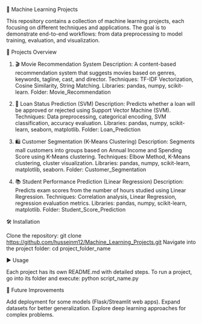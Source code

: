 🚀 Machine Learning Projects

This repository contains a collection of machine learning projects, each focusing on different techniques and applications. The goal is to demonstrate end-to-end workflows: from data preprocessing to model training, evaluation, and visualization.

📂 Projects Overview

1. 🎬 Movie Recommendation System
Description: A content-based recommendation system that suggests movies based on genres, keywords, tagline, cast, and director.
Techniques: TF-IDF Vectorization, Cosine Similarity, String Matching.
Libraries: pandas, numpy, scikit-learn.
Folder: Movie_Recommendation

2. 🏦 Loan Status Prediction (SVM)
Description: Predicts whether a loan will be approved or rejected using Support Vector Machine (SVM).
Techniques: Data preprocessing, categorical encoding, SVM classification, accuracy evaluation.
Libraries: pandas, numpy, scikit-learn, seaborn, matplotlib.
Folder: Loan_Prediction

3. 🛍️ Customer Segmentation (K-Means Clustering)
Description: Segments mall customers into groups based on Annual Income and Spending Score using K-Means clustering.
Techniques: Elbow Method, K-Means clustering, cluster visualization.
Libraries: pandas, numpy, scikit-learn, matplotlib, seaborn.
Folder: Customer_Segmentation

4. 📚 Student Performance Prediction (Linear Regression)
Description: Predicts exam scores from the number of hours studied using Linear Regression.
Techniques: Correlation analysis, Linear Regression, regression evaluation metrics.
Libraries: pandas, numpy, scikit-learn, matplotlib.
Folder: Student_Score_Prediction

🛠️ Installation

Clone the repository: git clone https://github.com/husseinm12/Machine_Learning_Projects.git
Navigate into the project folder: cd project_folder_name 

▶️ Usage

Each project has its own README.md with detailed steps.
To run a project, go into its folder and execute: python script_name.py

🚀 Future Improvements

Add deployment for some models (Flask/Streamlit web apps).
Expand datasets for better generalization.
Explore deep learning approaches for complex problems.
